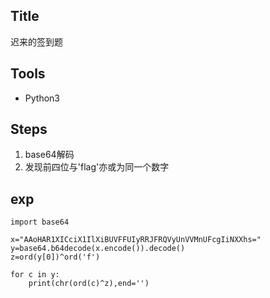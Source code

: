 ## Title

迟来的签到题

## Tools

- Python3

## Steps
1. base64解码
2. 发现前四位与'flag'亦或为同一个数字

## exp
```
import base64

x="AAoHAR1XICciX1IlXiBUVFFUIyRRJFRQVyUnVVMnUFcgIiNXXhs="
y=base64.b64decode(x.encode()).decode()
z=ord(y[0])^ord('f')

for c in y:
    print(chr(ord(c)^z),end='')
```